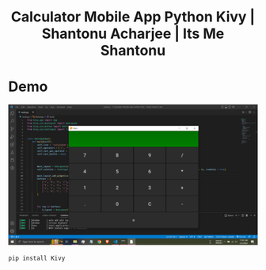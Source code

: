 <h1 align = "center">Calculator Mobile App Python Kivy | Shantonu Acharjee | Its Me Shantonu</h1>

# Demo
<img src="Demo.png" alt="Calculator Mobile App Python Kivy" title="Calculator Mobile App Python Kivy"/> <br>

`pip install Kivy`